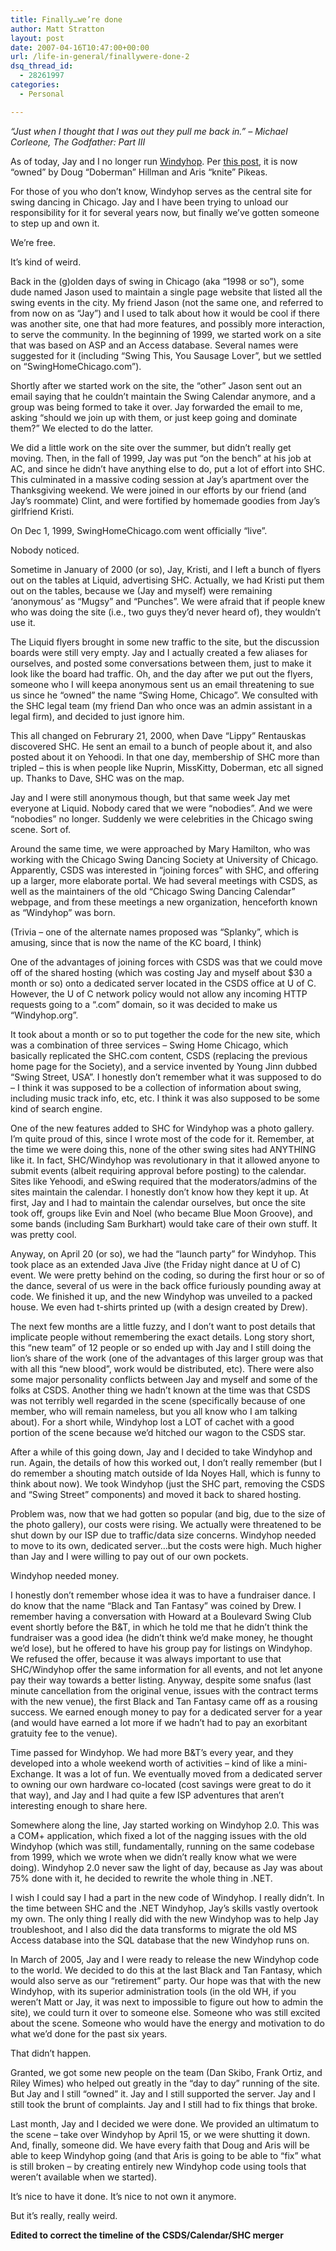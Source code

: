 ```yaml
---
title: Finally…we’re done
author: Matt Stratton
layout: post
date: 2007-04-16T10:47:00+00:00
url: /life-in-general/finallywere-done-2
dsq_thread_id:
  - 28261997
categories:
  - Personal

---
```

_&#8220;Just when I thought that I was out they pull me back in.&#8221; &#8211; Michael Corleone, The Godfather: Part III_

As of today, Jay and I no longer run [Windyhop][1]. Per [this post][2], it is now &#8220;owned&#8221; by Doug &#8220;Doberman&#8221; Hillman and Aris &#8220;knite&#8221; Pikeas.

For those of you who don&#8217;t know, Windyhop serves as the central site for swing dancing in Chicago. Jay and I have been trying to unload our responsibility for it for several years now, but finally we&#8217;ve gotten someone to step up and own it.

We&#8217;re free.

It&#8217;s kind of weird.

Back in the (g)olden days of swing in Chicago (aka &#8220;1998 or so&#8221;), some dude named Jason used to maintain a single page website that listed all the swing events in the city. My friend Jason (not the same one, and referred to from now on as &#8220;Jay&#8221;) and I used to talk about how it would be cool if there was another site, one that had more features, and possibly more interaction, to serve the community. In the beginning of 1999, we started work on a site that was based on ASP and an Access database. Several names were suggested for it (including &#8220;Swing This, You Sausage Lover&#8221;, but we settled on &#8220;SwingHomeChicago.com&#8221;).

Shortly after we started work on the site, the &#8220;other&#8221; Jason sent out an email saying that he couldn&#8217;t maintain the Swing Calendar anymore, and a group was being formed to take it over. Jay forwarded the email to me, asking &#8220;should we join up with them, or just keep going and dominate them?&#8221; We elected to do the latter.

We did a little work on the site over the summer, but didn&#8217;t really get moving. Then, in the fall of 1999, Jay was put &#8220;on the bench&#8221; at his job at AC, and since he didn&#8217;t have anything else to do, put a lot of effort into SHC. This culminated in a massive coding session at Jay&#8217;s apartment over the Thanksgiving weekend. We were joined in our efforts by our friend (and Jay&#8217;s roommate) Clint, and were fortified by homemade goodies from Jay&#8217;s girlfriend Kristi.

On Dec 1, 1999, SwingHomeChicago.com went officially &#8220;live&#8221;.

Nobody noticed.

Sometime in January of 2000 (or so), Jay, Kristi, and I left a bunch of flyers out on the tables at Liquid, advertising SHC. Actually, we had Kristi put them out on the tables, because we (Jay and myself) were remaining &#8216;anonymous&#8217; as &#8220;Mugsy&#8221; and &#8220;Punches&#8221;. We were afraid that if people knew who was doing the site (i.e., two guys they&#8217;d never heard of), they wouldn&#8217;t use it.

The Liquid flyers brought in some new traffic to the site, but the discussion boards were still very empty. Jay and I actually created a few aliases for ourselves, and posted some conversations between them, just to make it look like the board had traffic. Oh, and the day after we put out the flyers, someone who I will keepa anonymous sent us an email threatening to sue us since he &#8220;owned&#8221; the name &#8220;Swing Home, Chicago&#8221;. We consulted with the SHC legal team (my friend Dan who once was an admin assistant in a legal firm), and decided to just ignore him.

This all changed on Februrary 21, 2000, when Dave &#8220;Lippy&#8221; Rentauskas discovered SHC. He sent an email to a bunch of people about it, and also posted about it on Yehoodi. In that one day, membership of SHC more than tripled &#8211; this is when people like Nuprin, MissKitty, Doberman, etc all signed up. Thanks to Dave, SHC was on the map.

Jay and I were still anonymous though, but that same week Jay met everyone at Liquid. Nobody cared that we were &#8220;nobodies&#8221;. And we were &#8220;nobodies&#8221; no longer. Suddenly we were celebrities in the Chicago swing scene. Sort of.

Around the same time, we were approached by Mary Hamilton, who was working with the Chicago Swing Dancing Society at University of Chicago. Apparently, CSDS was interested in &#8220;joining forces&#8221; with SHC, and offering up a larger, more elaborate portal. We had several meetings with CSDS, as well as the maintainers of the old &#8220;Chicago Swing Dancing Calendar&#8221; webpage, and from these meetings a new organization, henceforth known as &#8220;Windyhop&#8221; was born.

(Trivia &#8211; one of the alternate names proposed was &#8220;Splanky&#8221;, which is amusing, since that is now the name of the KC board, I think)

One of the advantages of joining forces with CSDS was that we could move off of the shared hosting (which was costing Jay and myself about $30 a month or so) onto a dedicated server located in the CSDS office at U of C. However, the U of C network policy would not allow any incoming HTTP requests going to a &#8220;.com&#8221; domain, so it was decided to make us &#8220;Windyhop.org&#8221;.

It took about a month or so to put together the code for the new site, which was a combination of three services &#8211; Swing Home Chicago, which basically replicated the SHC.com content, CSDS (replacing the previous home page for the Society), and a service invented by Young Jinn dubbed &#8220;Swing Street, USA&#8221;. I honestly don&#8217;t remember what it was supposed to do &#8211; I think it was supposed to be a collection of information about swing, including music track info, etc, etc. I think it was also supposed to be some kind of search engine.

One of the new features added to SHC for Windyhop was a photo gallery. I&#8217;m quite proud of this, since I wrote most of the code for it. Remember, at the time we were doing this, none of the other swing sites had ANYTHING like it. In fact, SHC/Windyhop was revolutionary in that it allowed anyone to submit events (albeit requiring approval before posting) to the calendar. Sites like Yehoodi, and eSwing required that the moderators/admins of the sites maintain the calendar. I honestly don&#8217;t know how they kept it up. At first, Jay and I had to maintain the calendar ourselves, but once the site took off, groups like Evin and Noel (who became Blue Moon Groove), and some bands (including Sam Burkhart) would take care of their own stuff. It was pretty cool.

Anyway, on April 20 (or so), we had the &#8220;launch party&#8221; for Windyhop. This took place as an extended Java Jive (the Friday night dance at U of C) event. We were pretty behind on the coding, so during the first hour or so of the dance, several of us were in the back office furiously pounding away at code. We finished it up, and the new Windyhop was unveiled to a packed house. We even had t-shirts printed up (with a design created by Drew).

The next few months are a little fuzzy, and I don&#8217;t want to post details that implicate people without remembering the exact details. Long story short, this &#8220;new team&#8221; of 12 people or so ended up with Jay and I still doing the lion&#8217;s share of the work (one of the advantages of this larger group was that with all this &#8220;new blood&#8221;, work would be distributed, etc). There were also some major personality conflicts between Jay and myself and some of the folks at CSDS. Another thing we hadn&#8217;t known at the time was that CSDS was not terribly well regarded in the scene (specifically because of one member, who will remain nameless, but you all know who I am talking about). For a short while, Windyhop lost a LOT of cachet with a good portion of the scene because we&#8217;d hitched our wagon to the CSDS star.

After a while of this going down, Jay and I decided to take Windyhop and run. Again, the details of how this worked out, I don&#8217;t really remember (but I do remember a shouting match outside of Ida Noyes Hall, which is funny to think about now). We took Windyhop (just the SHC part, removing the CSDS and &#8220;Swing Street&#8221; components) and moved it back to shared hosting.

Problem was, now that we had gotten so popular (and big, due to the size of the photo gallery), our costs were rising. We actually were threatened to be shut down by our ISP due to traffic/data size concerns. Windyhop needed to move to its own, dedicated server&#8230;but the costs were high. Much higher than Jay and I were willing to pay out of our own pockets.

Windyhop needed money.

I honestly don&#8217;t remember whose idea it was to have a fundraiser dance. I do know that the name &#8220;Black and Tan Fantasy&#8221; was coined by Drew. I remember having a conversation with Howard at a Boulevard Swing Club event shortly before the B&T, in which he told me that he didn&#8217;t think the fundraiser was a good idea (he didn&#8217;t think we&#8217;d make money, he thought we&#8217;d lose), but he offered to have his group pay for listings on Windyhop. We refused the offer, because it was always important to use that SHC/Windyhop offer the same information for all events, and not let anyone pay their way towards a better listing. Anyway, despite some snafus (last minute cancellation from the original venue, issues with the contract terms with the new venue), the first Black and Tan Fantasy came off as a rousing success. We earned enough money to pay for a dedicated server for a year (and would have earned a lot more if we hadn&#8217;t had to pay an exorbitant gratuity fee to the venue).

Time passed for Windyhop. We had more B&T&#8217;s every year, and they developed into a whole weekend worth of activities &#8211; kind of like a mini-Exchange. It was a lot of fun. We eventually moved from a dedicated server to owning our own hardware co-located (cost savings were great to do it that way), and Jay and I had quite a few ISP adventures that aren&#8217;t interesting enough to share here.

Somewhere along the line, Jay started working on Windyhop 2.0. This was a COM+ application, which fixed a lot of the nagging issues with the old Windyhop (which was still, fundamentally, running on the same codebase from 1999, which we wrote when we didn&#8217;t really know what we were doing). Windyhop 2.0 never saw the light of day, because as Jay was about 75% done with it, he decided to rewrite the whole thing in .NET.

I wish I could say I had a part in the new code of Windyhop. I really didn&#8217;t. In the time between SHC and the .NET Windyhop, Jay&#8217;s skills vastly overtook my own. The only thing I really did with the new Windyhop was to help Jay troubleshoot, and I also did the data transforms to migrate the old MS Access database into the SQL database that the new Windyhop runs on.

In March of 2005, Jay and I were ready to release the new Windyhop code to the world. We decided to do this at the last Black and Tan Fantasy, which would also serve as our &#8220;retirement&#8221; party. Our hope was that with the new Windyhop, with its superior administration tools (in the old WH, if you weren&#8217;t Matt or Jay, it was next to impossible to figure out how to admin the site), we could turn it over to someone else. Someone who was still excited about the scene. Someone who would have the energy and motivation to do what we&#8217;d done for the past six years.

That didn&#8217;t happen.

Granted, we got some new people on the team (Dan Skibo, Frank Ortiz, and Riley Wimes) who helped out greatly in the &#8220;day to day&#8221; running of the site. But Jay and I still &#8220;owned&#8221; it. Jay and I still supported the server. Jay and I still took the brunt of complaints. Jay and I still had to fix things that broke.

Last month, Jay and I decided we were done. We provided an ultimatum to the scene &#8211; take over Windyhop by April 15, or we were shutting it down. And, finally, someone did. We have every faith that Doug and Aris will be able to keep Windyhop going (and that Aris is going to be able to &#8220;fix&#8221; what is still broken &#8211; by creating entirely new Windyhop code using tools that weren&#8217;t available when we started).

It&#8217;s nice to have it done. It&#8217;s nice to not own it anymore.

But it&#8217;s really, really weird.

**Edited to correct the timeline of the CSDS/Calendar/SHC merger**

 [1]: http://www.windyhop.org
 [2]: http://windyhop.org/forum/default.aspx?f=34&m=240594&p=1